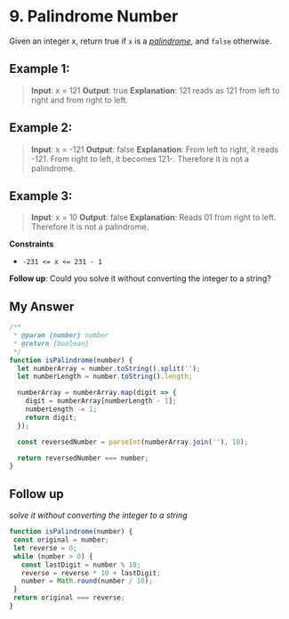 # 9. Palindrome Number

Given an integer x, return true if `x` is a *[palindrome](https://en.wikipedia.org/wiki/Palindrome)*, and `false` otherwise.

## Example 1:

>**Input**: x = 121
>**Output**: true
>**Explanation**: 121 reads as 121 from left to right and from right to left.

## Example 2:

>**Input**: x = -121
>**Output**: false
>**Explanation**: From left to right, it reads -121. From right to left, it becomes 121-. Therefore it is not a palindrome.

## Example 3:

>**Input**: x = 10
>**Output**: false
>**Explanation**: Reads 01 from right to left. Therefore it is not a palindrome.


**Constraints**
- `-231 <= x <= 231 - 1`

**Follow up**: Could you solve it without converting the integer to a string?


## My Answer
```javascript
/**
 * @param {number} number
 * @return {boolean}
 */
function isPalindrome(number) {
  let numberArray = number.toString().split('');
  let numberLength = number.toString().length;

  numberArray = numberArray.map(digit => {
    digit = numberArray[numberLength - 1];
    numberLength -= 1;
    return digit;
  });

  const reversedNumber = parseInt(numberArray.join(''), 10);

  return reversedNumber === number;
}
```

## Follow up
 _solve it without converting the integer to a string_

 ```javascript
 function isPalindrome(number) {
  const original = number;
  let reverse = 0;
  while (number > 0) {
    const lastDigit = number % 10;
    reverse = reverse * 10 + lastDigit;
    number = Math.round(number / 10);
  }
  return original === reverse;
}
 ```